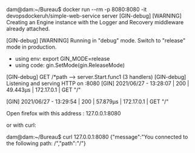 dam@dam:~/Bureau$ docker run --rm -p 8080:8080 -it devopsdockeruh/simple-web-service server
[GIN-debug] [WARNING] Creating an Engine instance with the Logger and Recovery middleware already attached.

[GIN-debug] [WARNING] Running in "debug" mode. Switch to "release" mode in production.
 - using env:	export GIN_MODE=release
 - using code:	gin.SetMode(gin.ReleaseMode)

[GIN-debug] GET    /*path                    --> server.Start.func1 (3 handlers)
[GIN-debug] Listening and serving HTTP on :8080
[GIN] 2021/06/27 - 13:28:07 | 200 |      49.443µs |      172.17.0.1 | GET      "/"

[GIN] 2021/06/27 - 13:29:54 | 200 |      57.879µs |      172.17.0.1 | GET      "/"


Open firefox with this address : 127.0.0.1:8080

or with curl:

dam@dam:~/Bureau$ curl 127.0.0.1:8080
{"message":"You connected to the following path: /","path":"/"}
